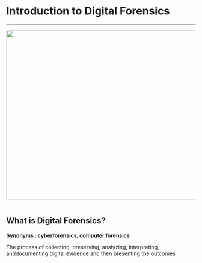 <h1>Introduction to Digital Forensics</h1>
<hr>

<img src="https://user-images.githubusercontent.com/66734606/123787086-ef50ad00-d8c9-11eb-8747-8e68f33672ca.jpg" width="1000px" height="450px">

<hr>
<h2> What is Digital Forensics? </h2>
<b>Synonyms : cyberforensics, computer forensics</b>
<p>The process of collecting, preserving, analyzing, interpreting, anddocumenting digital evidence and then presenting the outcomes</p>

